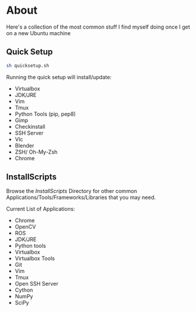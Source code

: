 
About
=====

Here's a collection of the most common stuff I find myself doing once I get on a new Ubuntu machine

Quick Setup
-------------

```sh
sh quicksetup.sh
```

Running the quick setup will install/update:

* Virtualbox
* JDK/JRE
* Vim
* Tmux
* Python Tools (pip, pep8)
* Gimp
* Checkinstall
* SSH Server
* Vlc
* Blender
* ZSH/ Oh-My-Zsh
* Chrome

InstallScripts
----------------

Browse the *InstallScripts* Directory for other common Applications/Tools/Frameworks/Libraries that you may need.

Current List of Applications:
* Chrome
* OpenCV
* ROS
* JDK/JRE
* Python tools
* Virtualbox
* Virtualbox Tools
* Git
* Vim
* Tmux
* Open SSH Server
* Cython
* NumPy
* SciPy
